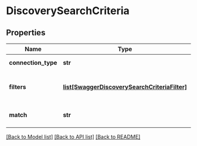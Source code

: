 # DiscoverySearchCriteria

## Properties
Name | Type | Description | Notes
------------ | ------------- | ------------- | -------------
**connection_type** | **str** | The type of discovery connection configured for the site. This property only applies to dynamic sites. | [optional] 
**filters** | [**list[SwaggerDiscoverySearchCriteriaFilter]**](SwaggerDiscoverySearchCriteriaFilter.md) | Filters used to match assets from a discovery connection. See &lt;a href&#x3D;\&quot;#section/Responses/DiscoverySearchCriteria\&quot;&gt;Discovery Connection Search Criteria&lt;/a&gt; for more information on the structure and format. | [optional] 
**match** | **str** | Operator to determine how to match filters. &#x60;all&#x60; requires that all filters match for an asset to be included. &#x60;any&#x60; requires only one filter to match for an asset to be included. | [optional] 

[[Back to Model list]](../README.md#documentation-for-models) [[Back to API list]](../README.md#documentation-for-api-endpoints) [[Back to README]](../README.md)


